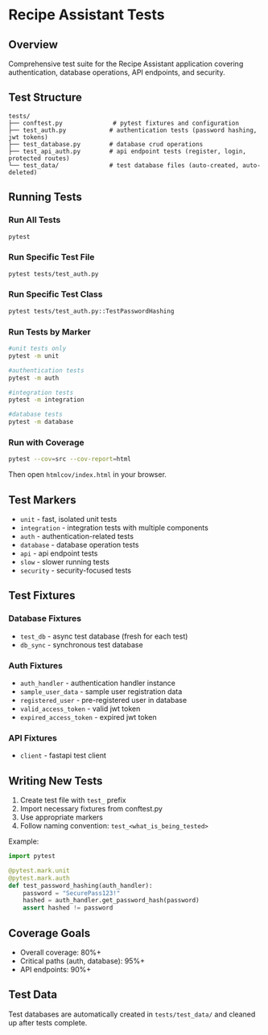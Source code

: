 # Recipe Assistant Tests

## Overview

Comprehensive test suite for the Recipe Assistant application covering authentication, database operations, API endpoints, and security.

## Test Structure

```
tests/
├── conftest.py              # pytest fixtures and configuration
├── test_auth.py            # authentication tests (password hashing, jwt tokens)
├── test_database.py        # database crud operations
├── test_api_auth.py        # api endpoint tests (register, login, protected routes)
└── test_data/              # test database files (auto-created, auto-deleted)
```

## Running Tests

### Run All Tests
```bash
pytest
```

### Run Specific Test File
```bash
pytest tests/test_auth.py
```

### Run Specific Test Class
```bash
pytest tests/test_auth.py::TestPasswordHashing
```

### Run Tests by Marker
```bash
#unit tests only
pytest -m unit

#authentication tests
pytest -m auth

#integration tests
pytest -m integration

#database tests
pytest -m database
```

### Run with Coverage
```bash
pytest --cov=src --cov-report=html
```

Then open `htmlcov/index.html` in your browser.

## Test Markers

- `unit` - fast, isolated unit tests
- `integration` - integration tests with multiple components
- `auth` - authentication-related tests
- `database` - database operation tests
- `api` - api endpoint tests
- `slow` - slower running tests
- `security` - security-focused tests

## Test Fixtures

### Database Fixtures
- `test_db` - async test database (fresh for each test)
- `db_sync` - synchronous test database

### Auth Fixtures
- `auth_handler` - authentication handler instance
- `sample_user_data` - sample user registration data
- `registered_user` - pre-registered user in database
- `valid_access_token` - valid jwt token
- `expired_access_token` - expired jwt token

### API Fixtures
- `client` - fastapi test client

## Writing New Tests

1. Create test file with `test_` prefix
2. Import necessary fixtures from conftest.py
3. Use appropriate markers
4. Follow naming convention: `test_<what_is_being_tested>`

Example:
```python
import pytest

@pytest.mark.unit
@pytest.mark.auth
def test_password_hashing(auth_handler):
    password = "SecurePass123!"
    hashed = auth_handler.get_password_hash(password)
    assert hashed != password
```

## Coverage Goals

- Overall coverage: 80%+
- Critical paths (auth, database): 95%+
- API endpoints: 90%+

## Test Data

Test databases are automatically created in `tests/test_data/` and cleaned up after tests complete.

